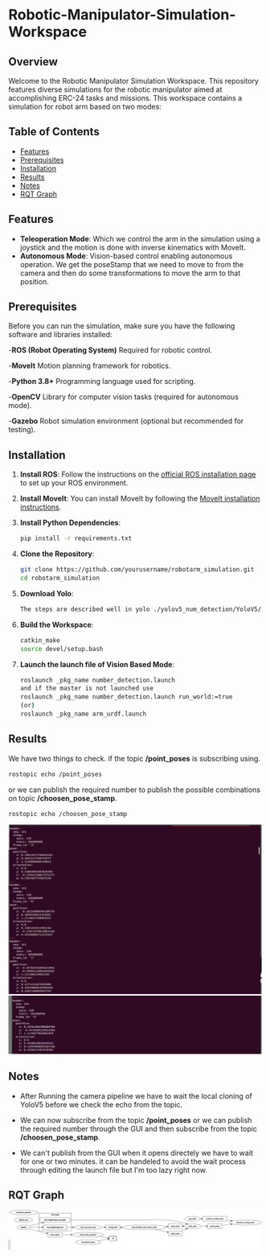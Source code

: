 # Robotic-Manipulator-Simulation-Workspace

## Overview
Welcome to the Robotic Manipulator Simulation Workspace. This repository features diverse simulations for the robotic manipulator aimed at accomplishing ERC-24 tasks and missions. This workspace contains a simulation for robot arm based on two modes:

## Table of Contents
- [Features](#features)
- [Prerequisites](#prerequisites)
- [Installation](#installation)
- [Results](#results)
- [Notes](#notes)
- [RQT Graph](#rqt)

## Features
- **Teleoperation Mode**: Which we control the arm in the simulation using a joystick and the motion is done with inverse kinematics with MoveIt.
- **Autonomous Mode**: Vision-based control enabling autonomous operation. We get the poseStamp that we need to move to from the camera and then do some transformations to move the arm to that position.



## Prerequisites
Before you can run the simulation, make sure you have the following software and libraries installed: 

-**ROS (Robot Operating System)** Required for robotic control.

-**MoveIt** Motion planning framework for robotics.

-**Python 3.8+** Programming language used for scripting.

-**OpenCV** Library for computer vision tasks (required for autonomous mode).

-**Gazebo**  Robot simulation environment (optional but recommended for testing).

## Installation

1. **Install ROS**:
    Follow the instructions on the [official ROS installation page](http://wiki.ros.org/ROS/Installation) to set up your ROS environment.

2. **Install MoveIt**:
    You can install MoveIt by following the [MoveIt installation instructions](https://moveit.ros.org/install/).

3. **Install Python Dependencies**:
    ```bash
    pip install -r requirements.txt
    ```

4. **Clone the Repository**:
    ```bash
    git clone https://github.com/yourusername/robotarm_simulation.git
    cd robotarm_simulation
    ```

5. **Download Yolo**:
    ```sh 
    The steps are described well in yolo ./yolov5_num_detection/YoloV5/Yolo_README.md
    ```

6. **Build the Workspace**:
    ```bash
    catkin_make
    source devel/setup.bash
    ```

7. **Launch the launch file of Vision Based Mode**:

    ```bash
    roslaunch _pkg_name number_detection.launch 
    and if the master is not launched use 
    roslaunch _pkg_name number_detection.launch run_world:=true  
    (or)
    roslaunch _pkg_name arm_urdf.launch
    ```

## Results
We have two things to check. if the topic **/point_poses** is subscribing using.

```sh
rostopic echo /point_poses
```
or we can publish the required number to publish the possible combinations on topic **/choosen_pose_stamp**.

```bash
rostopic echo /choosen_pose_stamp
```
![Alt text](./scripts_fin/Res1.png)
![Alt text](./scripts_fin/Res1_1.png)

## Notes
- After Running the camera pipeline we have to wait the local cloning of YoloV5 before we check the echo from the topic. 

- We can now subscribe from the topic **/point_poses** or we can publish the required number through the GUI 
and then subscribe from the topic **/choosen_pose_stamp**.

- We can't publish from the GUI when it opens directely we have to wait for one or two minutes. it can be handeled to avoid the wait process through editing the launch file but I'm too lazy right now.

## RQT Graph
![Alt text](./scripts_fin/rosgraph.png)
